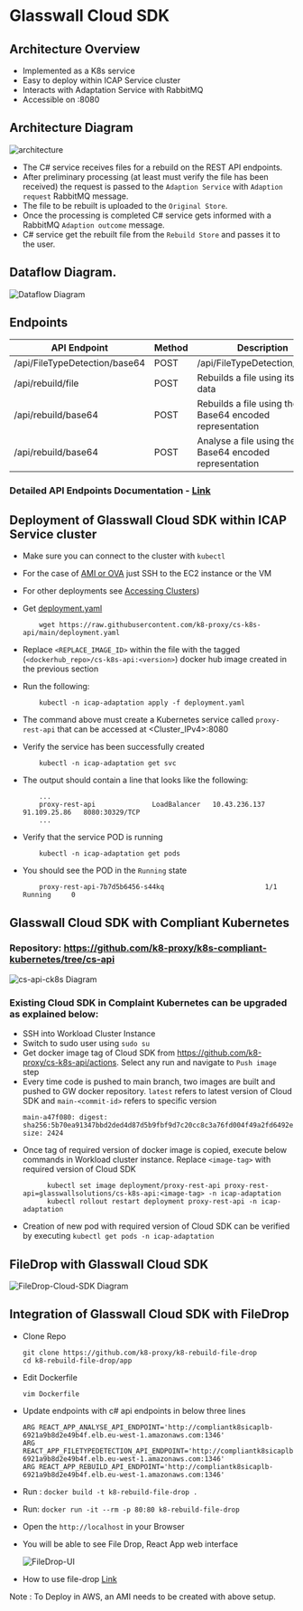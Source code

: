 # Glasswall Cloud SDK

## Architecture Overview

- Implemented as a K8s service
- Easy to deploy within ICAP Service cluster
- Interacts with Adaptation Service with RabbitMQ
- Accessible on <Cluster IP>:8080

## Architecture Diagram

![architecture](images/c-sharp-pod.png)

- The C# service receives files for a rebuild on the REST API endpoints.  
- After preliminary processing (at least must verify the file has been received) the request is passed to the `Adaption Service` with `Adaption request` RabbitMQ     message.  
- The file to be rebuilt is uploaded to the `Original Store`.  
- Once the processing is completed C# service gets informed with a RabbitMQ `Adaption outcome` message.  
- C# service get the rebuilt file from the `Rebuild Store` and passes it to the user.  

## Dataflow Diagram.

![Dataflow Diagram](images/dataflow-diagram.png)

## Endpoints

| API Endpoint | Method | Description | 
|------|---------|---------    |
| /api/FileTypeDetection/base64    | POST |  /api/FileTypeDetection/base64 |
| /api/rebuild/file    | POST |  Rebuilds a file using its binary data       |
| /api/rebuild/base64   | POST | Rebuilds a file using the Base64 encoded representation |
| /api/rebuild/base64   | POST | Analyse a file using the Base64 encoded representation |

### Detailed API Endpoints Documentation - [ Link ](./ApiEndpointsDocumentation.md)

## Deployment of Glasswall Cloud SDK within ICAP Service cluster

- Make sure you can connect to the cluster with `kubectl`  
- For the case of [AMI or OVA](https://github.com/k8-proxy/glasswall-servers-eval/wiki) just SSH to the EC2 instance or the VM
- For other deployments see [Accessing Clusters](https://kubernetes.io/docs/tasks/access-application-cluster/access-cluster/))

- Get [deployment.yaml](https://github.com/k8-proxy/cs-k8s-api/blob/main/deployment.yaml)

    ```
        wget https://raw.githubusercontent.com/k8-proxy/cs-k8s-api/main/deployment.yaml
    ```
- Replace `<REPLACE_IMAGE_ID>` within the file with the tagged (`<dockerhub_repo>/cs-k8s-api:<version>`) docker hub image created in the previous section  

- Run the following:

    ```
        kubectl -n icap-adaptation apply -f deployment.yaml
    ```

- The command above must create a Kubernetes service called `proxy-rest-api` that can be accessed at <Cluster_IPv4>:8080  

- Verify the service has been successfully created  

    ```
        kubectl -n icap-adaptation get svc
    ```

- The output should contain a line that looks like the following:

    ```
        ...
        proxy-rest-api              LoadBalancer   10.43.236.137   91.109.25.86   8080:30329/TCP
        ...
    ```

- Verify that the service POD is running  

    ```
        kubectl -n icap-adaptation get pods
    ```
- You should see the POD in the `Running` state  

    ```
        proxy-rest-api-7b7d5b6456-s44kq                         1/1     Running     0
    
## Glasswall Cloud SDK with Compliant Kubernetes

### **Repository: https://github.com/k8-proxy/k8s-compliant-kubernetes/tree/cs-api**

![cs-api-ck8s Diagram](images/cs-api-ck8s-architecture.jpg)

### Existing Cloud SDK in Complaint Kubernetes can be upgraded as explained below:
- SSH into Workload Cluster Instance
- Switch to sudo user using `sudo su`
- Get docker image tag of Cloud SDK from https://github.com/k8-proxy/cs-k8s-api/actions. Select any run and navigate to `Push image` step
- Every time code is pushed to main branch, two images are built and pushed to GW docker repository. `latest` refers to latest version of Cloud SDK and `main-<commit-id>` refers to specific version
  ```
  main-a47f080: digest: sha256:5b70ea91347bbd2ded4d87d5b9fbf9d7c20cc8c3a76fd004f49a2fd6492e01c2 size: 2424
  ```
- Once tag of required version of docker image is copied, execute below commands in Workload cluster instance. Replace `<image-tag>` with required version of Cloud SDK
  ```
        kubectl set image deployment/proxy-rest-api proxy-rest-api=glasswallsolutions/cs-k8s-api:<image-tag> -n icap-adaptation
        kubectl rollout restart deployment proxy-rest-api -n icap-adaptation
  ```
- Creation of new pod with required version of Cloud SDK can be verified by executing `kubectl get pods -n icap-adaptation`
## FileDrop with Glasswall Cloud SDK

![FileDrop-Cloud-SDK Diagram](images/filedrop_architecture.jpg)

## Integration of Glasswall Cloud SDK with FileDrop
- Clone Repo

    ```
    git clone https://github.com/k8-proxy/k8-rebuild-file-drop
    cd k8-rebuild-file-drop/app
    ```
- Edit Dockerfile 
    ```
    vim Dockerfile
    ```
- Update endpoints with c# api endpoints in below three lines
    ```
    ARG REACT_APP_ANALYSE_API_ENDPOINT='http://compliantk8sicaplb-6921a9b8d2e49b4f.elb.eu-west-1.amazonaws.com:1346'
    ARG REACT_APP_FILETYPEDETECTION_API_ENDPOINT='http://compliantk8sicaplb-6921a9b8d2e49b4f.elb.eu-west-1.amazonaws.com:1346'
    ARG REACT_APP_REBUILD_API_ENDPOINT='http://compliantk8sicaplb-6921a9b8d2e49b4f.elb.eu-west-1.amazonaws.com:1346'
    ```
- Run : `docker build -t k8-rebuild-file-drop .`
- Run: `docker run -it --rm -p 80:80 k8-rebuild-file-drop`
- Open the `http://localhost` in your Browser
- You will be able to see File Drop, React App web interface

    ![FileDrop-UI](images/filedrop_ui.png)

- How to use file-drop [ Link ](https://github.com/k8-proxy/glasswall-servers-eval/wiki/How-to-use-File-Drop)


Note : To Deploy in AWS, an AMI needs to be created with above setup.
    
    
    
    
    
